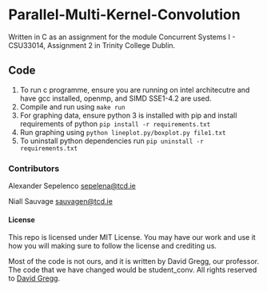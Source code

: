 # Parallel-Multi-Kernel-Convolution

Written in C as an assignment for the module 
Concurrent Systems I - CSU33014, Assignment 2 in Trinity College Dublin.

## Code
1. To run c programme, ensure you are running on intel architecutre and
   have gcc installed, openmp, and SIMD SSE1-4.2 are used. 
2. Compile and run using `make run`
3. For graphing data, ensure python 3 is installed with pip and 
   install requirements of python `pip install -r requirements.txt`
4. Run graphing using `python lineplot.py/boxplot.py file1.txt` 
5. To uninstall python dependencies run `pip uninstall -r requirements.txt`

### Contributors

Alexander Sepelenco [sepelena@tcd.ie](mailto:sepelena@tcd.ie)

Niall Sauvage [sauvagen@tcd.ie](mailto:sauvagen@tcd.ie)

#### License

This repo is licensed under MIT License. You may have our work
and use it how you will making sure to follow the license and 
crediting us. 

Most of the code is not ours, and it is written by David Gregg, our professor.
The code that we have changed would be student\_conv. 
All rights reserved to [David Gregg](https://www.scss.tcd.ie/David.Gregg/).
